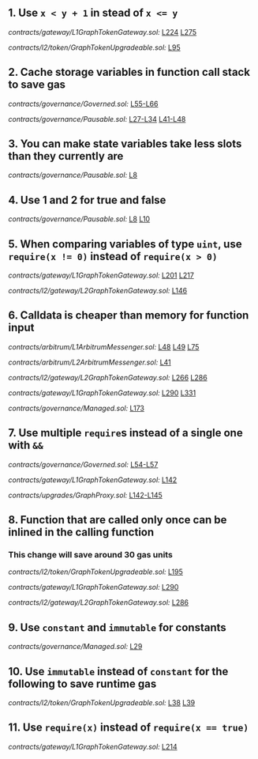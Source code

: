 ## 1. Use `x < y + 1` in stead of `x <= y`

_contracts/gateway/L1GraphTokenGateway.sol:_ [L224](https://github.com/code-423n4/2022-10-thegraph/blob/main/contracts/gateway/L1GraphTokenGateway.sol#L224)
[L275](https://github.com/code-423n4/2022-10-thegraph/blob/main/contracts/gateway/L1GraphTokenGateway.sol#L275)

_contracts/l2/token/GraphTokenUpgradeable.sol:_ [L95](https://github.com/code-423n4/2022-10-thegraph/blob/main/contracts/l2/token/GraphTokenUpgradeable.sol#L95)

## 2. Cache storage variables in function call stack to save gas

_contracts/governance/Governed.sol:_ [L55-L66](https://github.com/code-423n4/2022-10-thegraph/blob/main/contracts/governance/Governed.sol#L55-L66)

_contracts/governance/Pausable.sol:_ [L27-L34](https://github.com/code-423n4/2022-10-thegraph/blob/main/contracts/governance/Pausable.sol#L27-L34)
[L41-L48](https://github.com/code-423n4/2022-10-thegraph/blob/main/contracts/governance/Pausable.sol#L41-L48)

## 3. You can make state variables take less slots than they currently are

_contracts/governance/Pausable.sol:_ [L8](https://github.com/code-423n4/2022-10-thegraph/blob/main/contracts/governance/Pausable.sol#L8)

## 4. Use 1 and 2 for true and false

_contracts/governance/Pausable.sol:_ [L8](https://github.com/code-423n4/2022-10-thegraph/blob/main/contracts/governance/Pausable.sol#L8)
[L10](https://github.com/code-423n4/2022-10-thegraph/blob/main/contracts/governance/Pausable.sol#L10)

## 5. When comparing variables of type `uint`, use `require(x != 0)` instead of `require(x > 0)`

_contracts/gateway/L1GraphTokenGateway.sol:_ [L201](https://github.com/code-423n4/2022-10-thegraph/blob/main/contracts/gateway/L1GraphTokenGateway.sol#L201)
[L217](https://github.com/code-423n4/2022-10-thegraph/blob/main/contracts/gateway/L1GraphTokenGateway.sol#L217)

_contracts/l2/gateway/L2GraphTokenGateway.sol:_ [L146](https://github.com/code-423n4/2022-10-thegraph/blob/main/contracts/l2/gateway/L2GraphTokenGateway.sol#L146)

## 6. Calldata is cheaper than memory for function input

_contracts/arbitrum/L1ArbitrumMessenger.sol:_ [L48](https://github.com/code-423n4/2022-10-thegraph/blob/main/contracts/arbitrum/L1ArbitrumMessenger.sol#L48)
[L49](https://github.com/code-423n4/2022-10-thegraph/blob/main/contracts/arbitrum/L1ArbitrumMessenger.sol#L49)
[L75](https://github.com/code-423n4/2022-10-thegraph/blob/main/contracts/arbitrum/L1ArbitrumMessenger.sol#L75)

_contracts/arbitrum/L2ArbitrumMessenger.sol:_ [L41](https://github.com/code-423n4/2022-10-thegraph/blob/main/contracts/arbitrum/L2ArbitrumMessenger.sol#L41)

_contracts/l2/gateway/L2GraphTokenGateway.sol:_ [L266](https://github.com/code-423n4/2022-10-thegraph/blob/main/contracts/l2/gateway/L2GraphTokenGateway.sol#L266)
[L286](https://github.com/code-423n4/2022-10-thegraph/blob/main/contracts/l2/gateway/L2GraphTokenGateway.sol#L286)

_contracts/gateway/L1GraphTokenGateway.sol:_ [L290](https://github.com/code-423n4/2022-10-thegraph/blob/main/contracts/gateway/L1GraphTokenGateway.sol#L290)
[L331](https://github.com/code-423n4/2022-10-thegraph/blob/main/contracts/gateway/L1GraphTokenGateway.sol#L331)

_contracts/governance/Managed.sol:_ [L173](https://github.com/code-423n4/2022-10-thegraph/blob/main/contracts/governance/Managed.sol#L173)

## 7. Use multiple `require`s instead of a single one with `&&`

_contracts/governance/Governed.sol:_ [L54-L57](https://github.com/code-423n4/2022-10-thegraph/blob/main/contracts/governance/Governed.sol#L54-L57)

_contracts/gateway/L1GraphTokenGateway.sol:_ [L142](https://github.com/code-423n4/2022-10-thegraph/blob/main/contracts/gateway/L1GraphTokenGateway.sol#L142)

_contracts/upgrades/GraphProxy.sol:_ [L142-L145](https://github.com/code-423n4/2022-10-thegraph/blob/main/contracts/upgrades/GraphProxy.sol#L142-L145)

## 8. Function that are called only once can be inlined in the calling function

### This change will save around 30 gas units

_contracts/l2/token/GraphTokenUpgradeable.sol:_ [L195](https://github.com/code-423n4/2022-10-thegraph/blob/main/contracts/l2/token/GraphTokenUpgradeable.sol#L195)

_contracts/gateway/L1GraphTokenGateway.sol:_ [L290](https://github.com/code-423n4/2022-10-thegraph/blob/main/contracts/gateway/L1GraphTokenGateway.sol#L290)

_contracts/l2/gateway/L2GraphTokenGateway.sol:_ [L286](https://github.com/code-423n4/2022-10-thegraph/blob/main/contracts/l2/gateway/L2GraphTokenGateway.sol#L286)

## 9. Use `constant` and `immutable` for constants

_contracts/governance/Managed.sol:_ [L29](https://github.com/code-423n4/2022-10-thegraph/blob/main/contracts/governance/Managed.sol#L29)

## 10. Use `immutable` instead of `constant` for the following to save runtime gas

_contracts/l2/token/GraphTokenUpgradeable.sol:_ [L38](https://github.com/code-423n4/2022-10-thegraph/blob/main/contracts/l2/token/GraphTokenUpgradeable.sol#L38)
[L39](https://github.com/code-423n4/2022-10-thegraph/blob/main/contracts/l2/token/GraphTokenUpgradeable.sol#L39)

## 11. Use `require(x)` instead of `require(x == true)`

_contracts/gateway/L1GraphTokenGateway.sol:_ [L214](https://github.com/code-423n4/2022-10-thegraph/blob/main/contracts/gateway/L1GraphTokenGateway.sol#L214)
